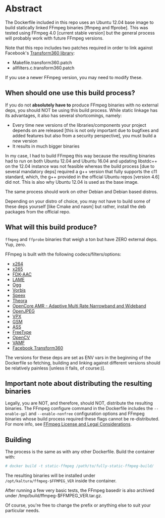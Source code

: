 # Abstract

The Dockerfile included in this repo uses an Ubuntu 12.04 base image to build statically linked FFmpeg binaries [ffmpeg and ffprobe].
This was tested using FFmpeg 4.0 [current stable version] but the general process will probably work with future FFmpeg versions.

Note that this repo includes two patches required in order to link against Facebook's [Transform360 library](https://github.com/facebook/transform360):
- Makefile.transform360.patch
- allfilters.c.transform360.patch

If you use a newer FFmpeg version, you may need to modify these.

## When should one use this build process?
If you do not **absolutely have to** produce FFmpeg binaries with no external deps, you should NOT be using this build process.
While static linkage has its advantages, it also has several shortcomings, namely:
- Every time new versions of the libraries/components your project depends on are released [this is not only important due to bugfixes and added features but also from a security perspective], you must build a new version 
- It results in much bigger binaries

In my case, I had to build FFmpeg this way because the resulting binaries had to run on both Ubuntu 12.04 and Ubuntu 16.04 and updating libstdc++ on the 12.04 instance was not feasible whereas the build process [due to several mandatory deps] required a g++ version that fully supports the c11 standard, which, the g++ provided in the official Ubuntu repos [version 4.6] did not.
This is also why Ubuntu 12.04 is used as the base image. 

The same process should work on other Debian and Debian based distros.
 
Depending on your distro of choice, you may not have to build some of these deps yourself [like Cmake and nasm] but rather, install the deb packages from the official repo.

## What will this build produce?
`ffmpeg` and `ffprobe` binaries that weigh a ton but have ZERO external deps. Yup, zero.

FFmpeg is built with the following codecs/filters/options:

- [x264](https://www.videolan.org/developers/x264.html)
- [x265](x265.org)
- [FDK-AAC](https://github.com/mstorsjo/fdk-aac)
- [LAME](lame.sourceforge.net)
- [Ogg](https://xiph.org/ogg)
- [Vorbis](https://xiph.org/vorbis)
- [Speex](https://speex.org)
- [Theora](https://xiph.org/theora)
- [OpenCore AMR - Adaptive Multi Rate Narrowband and Wideband](http://sourceforge.net/projects/opencore-amr)
- [OpenJPEG](www.openjpeg.org)
- [VPX](https://github.com/webmproject/libvpx)
- [GSM](http://www.quut.com/gsm/)
- [ASS](http://code.google.com/p/libass/)
- [FreeType](http://www.freetype.org)
- [OpenCV](https://opencv.org)
- [VAMF](https://github.com/Netflix/vmaf)
- [Facebook Transform360](https://github.com/facebook/transform360)


The versions for these deps are set as ENV vars in the beginning of the Dockerfile so fetching, building and linking against different versions should be relatively painless [unless it fails, of course:)].

## Important note about distributing the resulting binaries
Legally, you are NOT, and therefore, should NOT, distribute the resulting binaries.
The FFmpeg configure command in the Dockerfile includes the `--enable-gpl` and `--enable-nonfree` configuration options and FFmpeg binaries whose build process required these flags cannot be re-distributed.
For more info, see [FFmpeg License and Legal Considerations](https://ffmpeg.org/legal.html).

## Building
The process is the same as with any other Dockerfile.
Build the container with:
```sh
# docker build -t static-ffmpeg /path/to/fully-static-ffmpeg-build/
```
The resulting binaries will be installed under `/opt/kaltura/ffmpeg-$FFMPEG_VER` inside the container.

After running a few very basic tests, the FFmpeg basedir is also archived under /tmp/build/ffmpeg-$FFMPEG_VER.tar.gz.

Of course, you're free to change the prefix or anything else to suit your particular needs.


